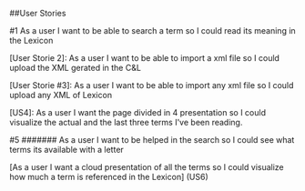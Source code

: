 ##User Stories

#1 As a user I want to be able to search a term so I could read its meaning  in the Lexicon

[User Storie 2]: As a user I want to be able to import a xml file so I could upload the XML gerated in the C&L

[User Storie #3]: As a user I want to be able to import any xml file so I could upload any XML of Lexicon

[US4]: As a user I want the page divided in 4 presentation so I could visualize the actual and the last three terms I've been reading.

#5 ####### As a user I want to be helped in the search so I could see what terms its available with a letter

[As a user I want a cloud presentation of all the terms  so I could visualize how much a term is referenced in the Lexicon] (US6)
